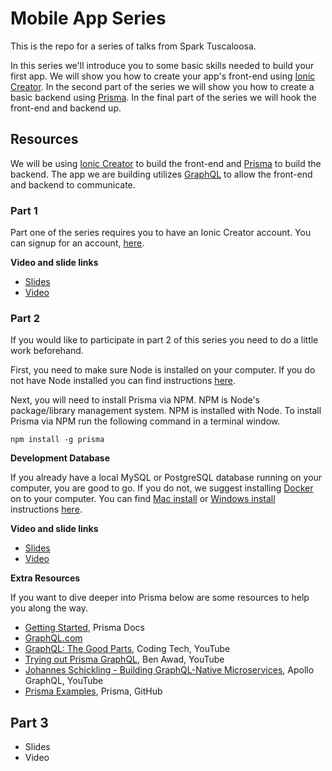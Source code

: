 # Mobile App Series

This is the repo for a series of talks from Spark Tuscaloosa.

In this series we'll introduce you to some basic skills needed to build your first app. We will show you how to create your app's front-end using [Ionic Creator](https://creator.ionic.io/). In the second part of the series we will show you how to create a basic backend using [Prisma](https://www.prisma.io/). In the final part of the series we will hook the front-end and backend up.

## Resources

We will be using [Ionic Creator](https://creator.ionic.io/) to build the front-end and [Prisma](https://www.prisma.io/) to build the backend. The app we are building utilizes [GraphQL](https://www.graphql.com/) to allow the front-end and backend to communicate.


### Part 1

Part one of the series requires you to have an Ionic Creator account. You can signup for an account, [here](https://creator.ionic.io/).

**Video and slide links**

- [Slides](https://docs.google.com/presentation/d/1HmW5qfRRk68GWMqCIkAeMSYShpXU89UAqnUGFCbB0e0/edit?usp=sharing)
- [Video](https://youtu.be/Xoj5nNQoOYI)

### Part 2

If you would like to participate in part 2 of this series you need to do a little work beforehand. 

First, you need to make sure Node is installed on your computer. If you do not have Node installed you can find instructions [here](https://nodejs.org/en/).

Next, you will need to install Prisma via NPM. NPM is Node's package/library management system. NPM is installed with Node. To install Prisma via NPM run the following command in a terminal window.

```
npm install -g prisma 
```

**Development Database**

If you already have a local MySQL or PostgreSQL database running on your computer, you are good to go. If you do not, we suggest installing [Docker](https://www.docker.com/) on to your computer. You can find [Mac install](https://store.docker.com/editions/community/docker-ce-desktop-mac) or [Windows install](https://store.docker.com/editions/community/docker-ce-desktop-windows) instructions [here](https://www.docker.com/get-started).


**Video and slide links**

- [Slides](https://docs.google.com/presentation/d/1iEO3FqshI_dH-cv3HHxHEWQfJmN0xxdtIIOcOUTKe20/edit?usp=sharing)
- [Video](#)

**Extra Resources**

If you want to dive deeper into Prisma below are some resources to help you along the way.

- [Getting Started](https://www.prisma.io/docs/get-started/01-setting-up-prisma-demo-server-a001/), Prisma Docs
- [GraphQL.com](http://graphql.com)
- [GraphQL: The Good Parts](https://www.youtube.com/watch?v=1c4M7fYs1Jk), Coding Tech, YouTube
- [Trying out Prisma GraphQL](https://www.youtube.com/watch?v=_AjlQ64f-64&t), Ben Awad, YouTube
- [Johannes Schickling - Building GraphQL-Native Microservices](https://www.youtube.com/watch?v=WhYjSFKNhBA), 
Apollo GraphQL, YouTube
- [Prisma Examples](https://github.com/prisma/prisma-examples), Prisma, GitHub


## Part 3

- Slides
- Video
